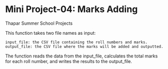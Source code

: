 # Mini Project-04: Marks Adding
Thapar Summer School Projects

This function takes two file names as input:

    input_file: the CSV file containing the roll numbers and marks.
    output_file: the CSV file where the marks will be added and outputted.
The function reads the data from the input_file, calculates the total marks for each roll number, and writes the results to the output_file.
